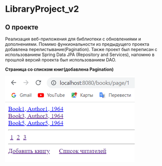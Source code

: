 # LibraryProject_v2

<!-- ABOUT THE PROJECT -->
## О проекте

Реализация веб-приложения для библиотеки с обновлениями и дополнениями. Помимо функиональности из предыдущего проекта добавлена перелистывание(Pagination).
Также проект был переписан с использованием Spring Data JPA (Repository and Services), напомню в прошлой версий проекта был использованием DAO.


**Страница со списком книг(добавлена Pagination)**

[![Product Screen Shot 1][screenshot1]](https://example.com)

[screenshot1]: images/screenshot1.PNG
